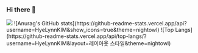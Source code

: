 ### Hi there 👋

<!--
**HyeLynnKIM/HyeLynnKIM** is a ✨ _special_ ✨ repository because its `README.md` (this file) appears on your GitHub profile.

Here are some ideas to get you started:

- 🔭 I’m currently working on ...
- 🌱 I’m currently learning ...
- 👯 I’m looking to collaborate on ...
- 🤔 I’m looking for help with ...
- 💬 Ask me about ...
- 📫 How to reach me: ...
- 😄 Pronouns: ...
- ⚡ Fun fact: ...
-->

<img src="https://img.shields.io/badge/얄루-green?style=flat-square&logo=appveyor&logo=TurboSquid&logoColor=FF8135"/>
![Anurag's GitHub stats](https://github-readme-stats.vercel.app/api?username=HyeLynnKIM&show_icons=true&theme=nightowl)
![Top Langs](https://github-readme-stats.vercel.app/api/top-langs/?username=HyeLynnKIM&layout=레이아웃 스타일&theme=nightowl)
